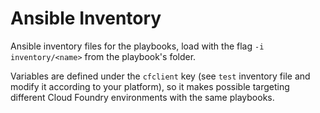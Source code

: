 # Ansible Inventory

Ansible inventory files for the playbooks, load with the flag `-i inventory/<name>` from the playbook's folder.

Variables are defined under the `cfclient` key (see `test` inventory file and modify it according to your platform),
so it makes possible targeting different Cloud Foundry environments with the same playbooks.
